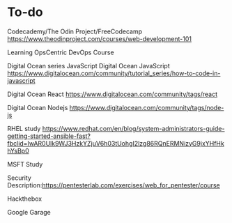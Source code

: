 # To-do

Codecademy/The Odin Project/FreeCodecamp
https://www.theodinproject.com/courses/web-development-101

Learning OpsCentric DevOps Course

Digital Ocean series JavaScript
Digital Ocean JavaScript
https://www.digitalocean.com/community/tutorial_series/how-to-code-in-javascript

Digital Ocean React
https://www.digitalocean.com/community/tags/react

Digital Ocean Nodejs
https://www.digitalocean.com/community/tags/node-js

RHEL study
https://www.redhat.com/en/blog/system-administrators-guide-getting-started-ansible-fast?fbclid=IwAR0Ulk9WJ3HzkYZjuV6h03tUohgI2lzg86RQnERMNizyG9jxYHfHkhYsBp0

MSFT Study

Security
Description:https://pentesterlab.com/exercises/web_for_pentester/course

Hackthebox

Google Garage